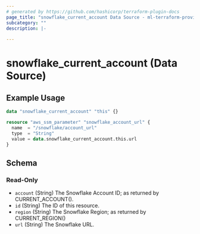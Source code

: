 ```yaml
---
# generated by https://github.com/hashicorp/terraform-plugin-docs
page_title: "snowflake_current_account Data Source - ml-terraform-provider-snowflake"
subcategory: ""
description: |-
  
---
```


# snowflake_current_account (Data Source)



## Example Usage

```terraform
data "snowflake_current_account" "this" {}

resource "aws_ssm_parameter" "snowflake_account_url" {
  name  = "/snowflake/account_url"
  type  = "String"
  value = data.snowflake_current_account.this.url
}
```

<!-- schema generated by tfplugindocs -->
## Schema

### Read-Only

- `account` (String) The Snowflake Account ID; as returned by CURRENT_ACCOUNT().
- `id` (String) The ID of this resource.
- `region` (String) The Snowflake Region; as returned by CURRENT_REGION()
- `url` (String) The Snowflake URL.


